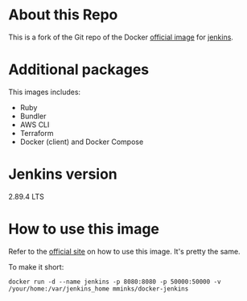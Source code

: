 # About this Repo

This is a fork of the Git repo of the Docker [official image](https://docs.docker.com/docker-hub/official_repos/) for [jenkins](hhttps://hub.docker.com/_/jenkins/).

# Additional packages

This images includes:

* Ruby
* Bundler
* AWS CLI
* Terraform
* Docker (client) and Docker Compose

# Jenkins version

2.89.4 LTS

# How to use this image

Refer to the [official site](https://github.com/jenkinsci/docker) on how to use this image. It's pretty the same.

To make it short:

```
docker run -d --name jenkins -p 8080:8080 -p 50000:50000 -v /your/home:/var/jenkins_home mminks/docker-jenkins
```
